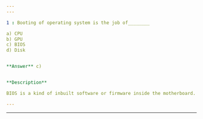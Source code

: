 ```yaml
---
---

1 : Booting of operating system is the job of________

a) CPU  
b) GPU  
c) BIOS  
d) Disk  


**Answer** c)


**Description**

BIOS is a kind of inbuilt software or firmware inside the motherboard. Its only function is to load the operating system of a computer. Option (a) CPU is for computation.Option (b) GPU is the Graphics Processing Unit & Option (d) Disk is the secondary storage device.

---
```

---


